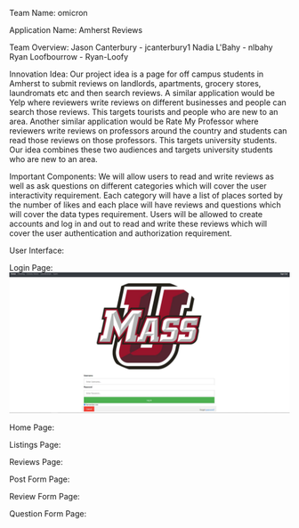 Team Name:
omicron

Application Name:
Amherst Reviews

Team Overview:
Jason Canterbury - jcanterbury1
Nadia L'Bahy - nlbahy
Ryan Loofbourrow - Ryan-Loofy

Innovation Idea:
Our project idea is a page for off campus students in Amherst to submit reviews
on landlords, apartments, grocery stores, laundromats etc and then search
reviews. A similar application would be Yelp where reviewers write reviews on
different businesses and people can search those reviews. This targets tourists
and people who are new to an area. Another similar application would be Rate My
Professor where reviewers write reviews on professors around the country and
students can read those reviews on those professors. This targets university
students. Our idea combines these two audiences and targets university students
who are new to an area.

Important Components:
We will allow users to read and write reviews as well as ask questions on
different categories which will cover the user interactivity requirement. Each
category will have a list of places sorted by the number of likes and each
place will have reviews and questions which will cover the data types
requirement. Users will be allowed to create accounts and log in and out to
read and write these reviews which will cover the user authentication and
authorization requirement.

User Interface:

Login Page:
![example image](pictures/Login_Page.jpg)

Home Page:

Listings Page:

Reviews Page:

Post Form Page:

Review Form Page:

Question Form Page:
